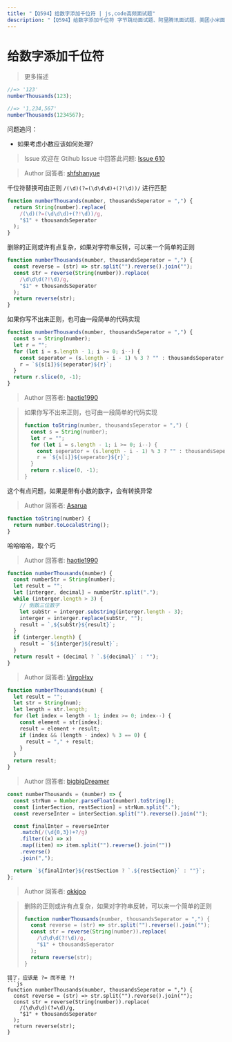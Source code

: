 ```yaml
---
title: "【Q594】给数字添加千位符 | js,code高频面试题"
description: "【Q594】给数字添加千位符 字节跳动面试题、阿里腾讯面试题、美团小米面试题。"
---
```


# 给数字添加千位符

> 更多描述

```js
//=> '123'
numberThousands(123);

//=> '1,234,567'
numberThousands(1234567);
```

问题追问：

- 如果考虑小数应该如何处理?

> Issue
> 欢迎在 Gtihub Issue 中回答此问题: [Issue 610](https://github.com/shfshanyue/Daily-Question/issues/610)

> Author
> 回答者: [shfshanyue](https://github.com/shfshanyue)

千位符替换可由正则 `/(\d)(?=(\d\d\d)+(?!\d))/` 进行匹配

```js
function numberThousands(number, thousandsSeperator = ",") {
  return String(number).replace(
    /(\d)(?=(\d\d\d)+(?!\d))/g,
    "$1" + thousandsSeperator
  );
}
```

删除的正则或许有点复杂，如果对字符串反转，可以来一个简单的正则

```js
function numberThousands(number, thousandsSeperator = ",") {
  const reverse = (str) => str.split("").reverse().join("");
  const str = reverse(String(number)).replace(
    /\d\d\d(?!\d)/g,
    "$1" + thousandsSeperator
  );
  return reverse(str);
}
```

如果你写不出来正则，也可由一段简单的代码实现

```js
function numberThousands(number, thousandsSeperator = ",") {
  const s = String(number);
  let r = "";
  for (let i = s.length - 1; i >= 0; i--) {
    const seperator = (s.length - i - 1) % 3 ? "" : thousandsSeperator;
    r = `${s[i]}${seperator}${r}`;
  }
  return r.slice(0, -1);
}
```

> Author
> 回答者: [haotie1990](https://github.com/haotie1990)

> 如果你写不出来正则，也可由一段简单的代码实现
>
> ```js
> function toString(number, thousandsSeperator = ",") {
>   const s = String(number);
>   let r = "";
>   for (let i = s.length - 1; i >= 0; i--) {
>     const seperator = (s.length - i - 1) % 3 ? "" : thousandsSeperator;
>     r = `${s[i]}${seperator}${r}`;
>   }
>   return r.slice(0, -1);
> }
> ```

这个有点问题，如果是带有小数的数字，会有转换异常

> Author
> 回答者: [Asarua](https://github.com/Asarua)

```javascript
function toString(number) {
  return number.toLocaleString();
}
```

哈哈哈哈，取个巧

> Author
> 回答者: [haotie1990](https://github.com/haotie1990)

```js
function numberThousands(number) {
  const numberStr = String(number);
  let result = "";
  let [interger, decimal] = numberStr.split(".");
  while (interger.length > 3) {
    // 倒数三位数字
    let subStr = interger.substring(interger.length - 3);
    interger = interger.replace(subStr, "");
    result = `,${subStr}${result}`;
  }
  if (interger.length) {
    result = `${interger}${result}`;
  }
  return result + (decimal ? `.${decimal}` : "");
}
```

> Author
> 回答者: [VirgoHxy](https://github.com/VirgoHxy)

```javascript
function numberThousands(num) {
  let result = "";
  let str = String(num);
  let length = str.length;
  for (let index = length - 1; index >= 0; index--) {
    const element = str[index];
    result = element + result;
    if (index && (length - index) % 3 == 0) {
      result = "," + result;
    }
  }
  return result;
}
```

> Author
> 回答者: [bigbigDreamer](https://github.com/bigbigDreamer)

```js
const numberThousands = (number) => {
  const strNum = Number.parseFloat(number).toString();
  const [interSection, restSection] = strNum.split(".");
  const reverseInter = interSection.split("").reverse().join("");

  const finalInter = reverseInter
    .match(/(\d{0,3})+?/g)
    .filter((x) => x)
    .map((item) => item.split("").reverse().join(""))
    .reverse()
    .join(",");

  return `${finalInter}${restSection ? `.${restSection}` : ""}`;
};
```

> Author
> 回答者: [okkjoo](https://github.com/okkjoo)

> 删除的正则或许有点复杂，如果对字符串反转，可以来一个简单的正则
>
> ```js
> function numberThousands(number, thousandsSeperator = ",") {
>   const reverse = (str) => str.split("").reverse().join("");
>   const str = reverse(String(number)).replace(
>     /\d\d\d(?!\d)/g,
>     "$1" + thousandsSeperator
>   );
>   return reverse(str);
> }
> ```

````
错了，应该是 ?= 而不是 ?!
```js
function numberThousands(number, thousandsSeperator = ",") {
  const reverse = (str) => str.split("").reverse().join("");
  const str = reverse(String(number)).replace(
    /(\d\d\d)(?=\d)/g,
    "$1" + thousandsSeperator
  );
  return reverse(str);
}
````
